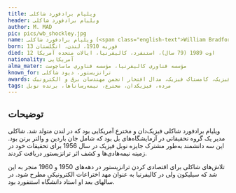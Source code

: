 ```yaml
---
title: ویلیام برادفورد شاکلی
header: ویلیام برادفورد شاکلی
author: M. MAD
pic: pics/wb_shockley.jpg
name: ویلیام برادفورد شاکلی (<span class="english-text">William Bradford Shockley Jr</span>)
born: 13 فوریه 1910، لندن، انگلستان
died: 12 اوت 1989 (79 سال)، استنفرد، کالیفرنیا، ایالات متحده آمریکا
nationality: آمریکایی
alma_mater: مؤسسه فناوری کالیفرنیا، مؤسسه فناوری ماساچوست
known_for: ترانزیستور، دیود شاکلی
awards: نوبل فیزیک، کامستاک فیزیک، مدال افتخار انجمن مهندسان برق و الکترونیک (<span class="english-text">IEEE</span>)
tags: مرده، فیزیکدان، مخترع، نیمه‌رسانا‌ها، برنده نوبل
---
```


<h2 class="fa-IR-explanation-header">توضیحات</h2>
<p>
ویلیام برادفورد شاکلی فیزیک‌دان و مخترع آمریکایی بود که در لندن متولد شد.
شاکلی مدیر یک گروه تحقیقاتی در آزمایشگاه‌های بل بود که شامل جان باردین و والتر
برتن بود. این سه دانشمند به‌طور مشترک جایزه نوبل فیزیک در سال 1956 برای
تحقیقات خود در زمینه نیمه‌هادی‌ها و کشف اثر ترانزیستور دریافت کردند.
</p>
<p>
تلاش‌های شاکلی برای اقتصادی کردن ترانزیستور در دهه‌های 1950 و 1960 منجر به این
شد که سیلیکون ولی در کالیفرنیا به عنوان مهد اختراعات الکترونیکی مطرح شود. در
سالهای بعد او استاد دانشگاه استنفورد بود.
</p>
